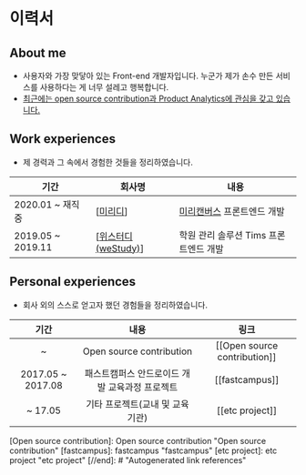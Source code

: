 # 이력서

## About me

- 사용자와 가장 맞닿아 있는 Front-end 개발자입니다. 누군가 제가 손수 만든 서비스를 사용하다는 게 너무 설레고 행복합니다.
- [최근에는 open source contribution과 Product Analytics에 관심을 갖고 있습니다.](https://jhlee910609.github.io/til_everything/Open%20source%20contribution#react-wrapper-component-opensource-react-analytics-provider-contributor)

## Work experiences

- 제 경력과 그 속에서 경험한 것들을 정리하였습니다.

| 기간              | 회사명                | 내용                                                            |
| ----------------- | --------------------- | --------------------------------------------------------------- |
| 2020.01 ~ 재직 중 | [[미리디]]            | [미리캔버스](https://www.miricanvas.com/design) 프론트엔드 개발 |
| 2019.05 ~ 2019.11 | [[위스터디(weStudy)]] | 학원 관리 솔루션 Tims 프론트엔드 개발                           |

## Personal experiences

- 회사 외의 스스로 얻고자 했던 경험들을 정리하였습니다.

|       기간        |                      내용                      |             링크             |
| :---------------: | :--------------------------------------------: | :--------------------------: |
|         ~         |            Open source contribution            | [[Open source contribution]] |
| 2017.05 ~ 2017.08 | 패스트캠퍼스 안드로이드 개발 교육과정 프로젝트 |        [[fastcampus]]        |
|      ~ 17.05      |        기타 프로젝트(교내 및 교육기관)         |       [[etc project]]        |

[//begin]: # "Autogenerated link references for markdown compatibility"
[미리디]: 미리디 "미리디"
[위스터디(weStudy)]: 위스터디(weStudy) "위스터디(weStudy)"
[Open source contribution]: Open source contribution "Open source contribution"
[fastcampus]: fastcampus "fastcampus"
[etc project]: etc project "etc project"
[//end]: # "Autogenerated link references"
